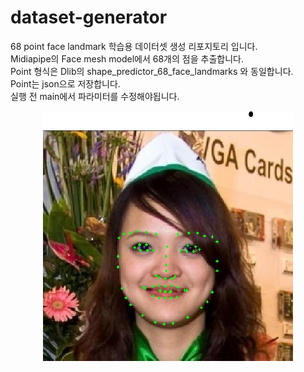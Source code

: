 # dataset-generator
 68 point face landmark 학습용 데이터셋 생성 리포지토리 입니다.<br>
 Midiapipe의 Face mesh model에서 68개의 점을 추출합니다.<br>
 Point 형식은 Dlib의 shape_predictor_68_face_landmarks 와 동일합니다.<br>
 Point는 json으로 저장합니다.<br>
 실행 전 main에서 파라미터를 수정해야됩니다.
<center>
 <img src="sample.jpg"
 width="400"
 height="400"/>
</center>
